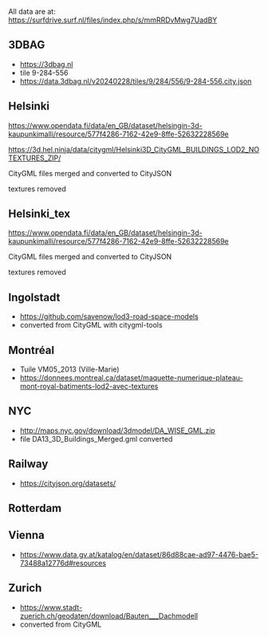 


All data are at: https://surfdrive.surf.nl/files/index.php/s/mmRRDvMwg7UadBY



## 3DBAG

  - https://3dbag.nl
  - tile 9-284-556
  - https://data.3dbag.nl/v20240228/tiles/9/284/556/9-284-556.city.json


## Helsinki

https://www.opendata.fi/data/en_GB/dataset/helsingin-3d-kaupunkimalli/resource/577f4286-7162-42e9-8ffe-52632228569e

https://3d.hel.ninja/data/citygml/Helsinki3D_CityGML_BUILDINGS_LOD2_NOTEXTURES_ZIP/

CityGML files merged and converted to CityJSON

textures removed

## Helsinki_tex

https://www.opendata.fi/data/en_GB/dataset/helsingin-3d-kaupunkimalli/resource/577f4286-7162-42e9-8ffe-52632228569e

CityGML files merged and converted to CityJSON

textures removed


## Ingolstadt

  - https://github.com/savenow/lod3-road-space-models
  - converted from CityGML with citygml-tools


## Montréal

  - Tuile VM05_2013 (Ville-Marie)
  - https://donnees.montreal.ca/dataset/maquette-numerique-plateau-mont-royal-batiments-lod2-avec-textures

## NYC

  - http://maps.nyc.gov/download/3dmodel/DA_WISE_GML.zip
  - file DA13_3D_Buildings_Merged.gml converted

## Railway

  - https://cityjson.org/datasets/

## Rotterdam



## Vienna

  - https://www.data.gv.at/katalog/en/dataset/86d88cae-ad97-4476-bae5-73488a12776d#resources

## Zurich

  - https://www.stadt-zuerich.ch/geodaten/download/Bauten___Dachmodell
  - converted from CityGML


